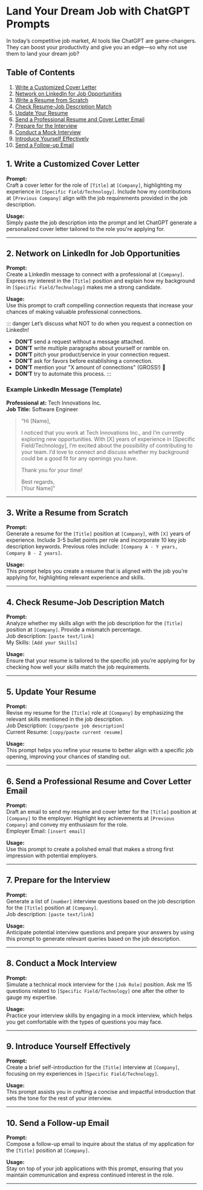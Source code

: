 # Land Your Dream Job with ChatGPT Prompts

In today’s competitive job market, AI tools like ChatGPT are game-changers. They can boost your productivity and give you an edge—so why not use them to land your dream job?

## Table of Contents

1. [Write a Customized Cover Letter](#1-write-a-customized-cover-letter)
2. [Network on LinkedIn for Job Opportunities](#2-network-on-linkedin-for-job-opportunities)
3. [Write a Resume from Scratch](#3-write-a-resume-from-scratch)
4. [Check Resume-Job Description Match](#4-check-resume-job-description-match)
5. [Update Your Resume](#5-update-your-resume)
6. [Send a Professional Resume and Cover Letter Email](#6-send-a-professional-resume-and-cover-letter-email)
7. [Prepare for the Interview](#7-prepare-for-the-interview)
8. [Conduct a Mock Interview](#8-conduct-a-mock-interview)
9. [Introduce Yourself Effectively](#9-introduce-yourself-effectively)
10. [Send a Follow-up Email](#10-send-a-follow-up-email)

## 1. Write a Customized Cover Letter

**Prompt:**  
Craft a cover letter for the role of `[Title]` at `[Company]`, highlighting my experience in `[Specific Field/Technology]`. Include how my contributions at `[Previous Company]` align with the job requirements provided in the job description.

**Usage:**  
Simply paste the job description into the prompt and let ChatGPT generate a personalized cover letter tailored to the role you're applying for.

---
## 2. Network on LinkedIn for Job Opportunities

**Prompt:**  
Create a LinkedIn message to connect with a professional at `[Company]`. Express my interest in the `[Title]` position and explain how my background in `[Specific Field/Technology]` makes me a strong candidate.

**Usage:**  
Use this prompt to craft compelling connection requests that increase your chances of making valuable professional connections.

::: danger
Let’s discuss what NOT to do when you request a connection on LinkedIn!
- **DON’T** send a request without a message attached.
- **DON’T** write multiple paragraphs about yourself or ramble on.
- **DON’T** pitch your product/service in your connection request.
- **DON’T** ask for favors before establishing a connection.
- **DON’T** mention your "X amount of connections" (GROSS!) 🤢
- **DON’T** try to automate this process.
:::

### Example LinkedIn Message (Template)

**Professional at:** Tech Innovations Inc.  
**Job Title:** Software Engineer

> “Hi [Name],
>
> I noticed that you work at Tech Innovations Inc., and I’m currently exploring new opportunities. With [X] years of experience in [Specific Field/Technology], I’m excited about the possibility of contributing to your team. I’d love to connect and discuss whether my background could be a good fit for any openings you have. 
>
> Thank you for your time!
>
> Best regards,  
> [Your Name]”
---

## 3. Write a Resume from Scratch

**Prompt:**  
Generate a resume for the `[Title]` position at `[Company]`, with `[X]` years of experience. Include 3-5 bullet points per role and incorporate 10 key job description keywords. Previous roles include: `[Company A - Y years, Company B - Z years]`.

**Usage:**  
This prompt helps you create a resume that is aligned with the job you’re applying for, highlighting relevant experience and skills.

---

## 4. Check Resume-Job Description Match

**Prompt:**  
Analyze whether my skills align with the job description for the `[Title]` position at `[Company]`. Provide a mismatch percentage.  
Job description: `[paste text/link]`  
My Skills: `[Add your Skills]`

**Usage:**  
Ensure that your resume is tailored to the specific job you’re applying for by checking how well your skills match the job requirements.

---

## 5. Update Your Resume

**Prompt:**  
Revise my resume for the `[Title]` role at `[Company]` by emphasizing the relevant skills mentioned in the job description.  
Job Description: `[copy/paste job description]`  
Current Resume: `[copy/paste current resume]`

**Usage:**  
This prompt helps you refine your resume to better align with a specific job opening, improving your chances of standing out.

---

## 6. Send a Professional Resume and Cover Letter Email

**Prompt:**  
Draft an email to send my resume and cover letter for the `[Title]` position at `[Company]` to the employer. Highlight key achievements at `[Previous Company]` and convey my enthusiasm for the role.  
Employer Email: `[insert email]`

**Usage:**  
Use this prompt to create a polished email that makes a strong first impression with potential employers.

---

## 7. Prepare for the Interview

**Prompt:**  
Generate a list of `[number]` interview questions based on the job description for the `[Title]` position at `[Company]`.  
Job description: `[paste text/link]`

**Usage:**  
Anticipate potential interview questions and prepare your answers by using this prompt to generate relevant queries based on the job description.

---

## 8. Conduct a Mock Interview

**Prompt:**  
Simulate a technical mock interview for the `[Job Role]` position. Ask me 15 questions related to `[Specific Field/Technology]` one after the other to gauge my expertise.

**Usage:**  
Practice your interview skills by engaging in a mock interview, which helps you get comfortable with the types of questions you may face.

---

## 9. Introduce Yourself Effectively

**Prompt:**  
Create a brief self-introduction for the `[Title]` interview at `[Company]`, focusing on my experiences in `[Specific Field/Technology]`.

**Usage:**  
This prompt assists you in crafting a concise and impactful introduction that sets the tone for the rest of your interview.

---

## 10. Send a Follow-up Email

**Prompt:**  
Compose a follow-up email to inquire about the status of my application for the `[Title]` position at `[Company]`.

**Usage:**  
Stay on top of your job applications with this prompt, ensuring that you maintain communication and express continued interest in the role.

---
<!-- 
## Key Takeaways

- **Personalization is Key:** Tailor each prompt to the specific job, company, and role you are applying for. This increases relevance and improves your chances of standing out.
- **Professional Communication:** Ensure all written communications—whether cover letters, LinkedIn messages, or emails—are polished and professional to create a strong first impression.
- **Preparation is Essential:** Use the prompts to prepare thoroughly for interviews and refine your resume. Proper preparation boosts your confidence and performance.
- **Follow-Up Matters:** Always follow up on your applications to show continued interest and keep your application top of mind. -->

<!-- ## Example of a Personalized Cover Letter

**Job Title:** Software Engineer  
**Company:** Tech Innovations Inc.  
**Specific Field/Technology:** Full-Stack Development  
**Previous Company:** CodeWorks Ltd.

**Prompt Example:**

> "Craft a cover letter for the role of Software Engineer at Tech Innovations Inc., highlighting my experience in Full-Stack Development. Include how my contributions at CodeWorks Ltd. align with the job requirements provided in the job description."

## Example LinkedIn Message

**Professional at:** Tech Innovations Inc.  
**Job Title:** Software Engineer

**Prompt Example:**

> "Create a LinkedIn message to connect with a professional at Tech Innovations Inc. Express my interest in the Software Engineer position and explain how my background in Full-Stack Development makes me a strong candidate."

--- -->
